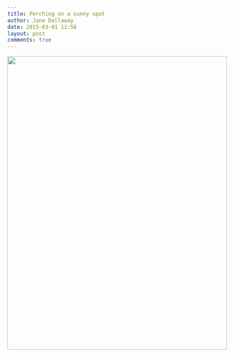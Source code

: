 ```yaml
---
title: Perching on a sunny spot
author: Jane Dallaway
date: 2015-03-01 11:58
layout: post
comments: true
---
```


<div><a href="http://static.skitters.dallaway.com/tp_IMG_20150301_110653.jpg"><img src="http://static.skitters.dallaway.com/tp_thumb_IMG_20150301_110653.jpg" width="500" height="667"/></a></div>


  
      
